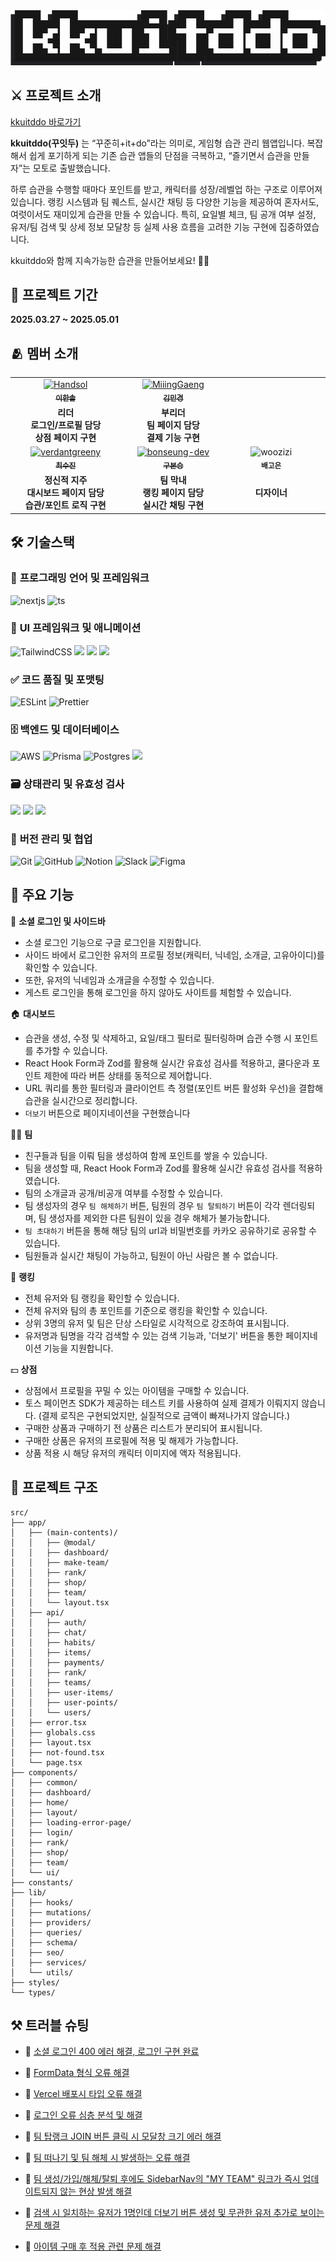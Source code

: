   <img src="https://github.com/Handsol/nbc-final-kkuittoo/blob/main/public/assets/images/logo_desktop_kkuitddo.png?raw=true" alt="kkuitddo_logo">

## ⚔️ 프로젝트 소개

[kkuitddo 바로가기](https://www.kkuitddo.com/)

**kkuitddo(꾸잇두)** 는 “꾸준히+it+do”라는 의미로, 게임형 습관 관리 웹앱입니다. 복잡해서 쉽게 포기하게 되는 기존 습관 앱들의 단점을 극복하고, “즐기면서 습관을 만들자”는 모토로 출발했습니다.

하루 습관을 수행할 때마다 포인트를 받고, 캐릭터를 성장/레벨업 하는 구조로 이루어져 있습니다. 랭킹 시스템과 팀 퀘스트, 실시간 채팅 등 다양한 기능을 제공하여 혼자서도, 여럿이서도 재미있게 습관을 만들 수 있습니다. 특히, 요일별 체크, 팀 공개 여부 설정, 유저/팀 검색 및 상세 정보 모달창 등 실제 사용 흐름을 고려한 기능 구현에 집중하였습니다.

kkuitddo와 함께 지속가능한 습관을 만들어보세요! 💪🔥

## 📆 프로젝트 기간

**2025.03.27 ~ 2025.05.01**

## 🫂 멤버 소개

<table>
  <tbody>
    <tr>
      <td width="300px" align="center">
        <a href="https://github.com/Handsol">
        <img src="https://avatars.githubusercontent.com/u/188836160?v=4" width="80" alt="Handsol"/>
        <br />
        <sub><b>이한솔</b></sub>
        </a>
        <br />
      </td>
         <td width="300px" align="center">
        <a href="https://github.com/MiiingGaeng">
        <img src="https://avatars.githubusercontent.com/u/191959541?v=4" width="80" alt="MiiingGaeng"/>
        <br />
        <sub><b>김민경</b></sub>
        </a>
        <br />
      </td>
      </td>
         <td width="300px" align="center">
        <br />
        <sub><b></b></sub>
        </a>
        <br />
      </td>
    </tr>
    <tr>
      <td align="center">
        <b>리더</b> <br/>
        <b>로그인/프로필 담당</b> <br/>
        <b>상점 페이지 구현</b> <br/>
      </td>
      <td align="center">
        <b>부리더</b> <br/>
        <b>팀 페이지 담당</b> <br/>
        <b>결제 기능 구현</b> <br/>
      </td>
      <td align="center">
        <b></b> <br/>
        <b></b> <br/>
      </td>
    </tr>
    <tr>
      <td align="center">
        <a href="https://github.com/verdantgreeny">
        <img src="https://avatars.githubusercontent.com/u/192662091?v=4" width="80" alt="verdantgreeny"/>
        <br />
        <sub><b>최수진</b></sub>
        </a>
        <br />
      </td>
      <td align="center">
        <a href="https://github.com/bonseung-dev">
        <img src="https://avatars.githubusercontent.com/u/192835700?v=4" width="80" alt="bonseung-dev"/>
        <br />
        <sub><b>구본승</b></sub>
        </a>
        <br />
      </td>
      <td align="center">
        <img src="https://ca.slack-edge.com/T06B9PCLY1E-U07Q1G9DY04-e63822518cf9-192" width="80" alt="woozizi"/>
        <br />
        <sub><b>배고은</b></sub>
        </a>
        <br />
      </td>
    </tr>
    <tr>
      <td align="center">
        <b>정신적 지주</b> <br/>
        <b>대시보드 페이지 담당</b> <br/>
        <b>습관/포인트 로직 구현</b> <br/>
      </td>
      <td align="center">
        <b>팀 막내</b> <br/>
        <b>랭킹 페이지 담당</b> <br/>
        <b>실시간 채팅 구현</b> <br/>
      </td>
      <td align="center">
        <b>디자이너</b> <br/>
      </td>
      <td align="center">
    </tr>
  </tbody>
</table>

## 🛠 **기술스택**

### 📌 **프로그래밍 언어 및 프레임워크**

![nextjs](https://img.shields.io/badge/Next.js-000?logo=nextdotjs&logoColor=fff&style=for-the-badge) ![ts](https://img.shields.io/badge/TypeScript-007ACC?style=for-the-badge&logo=typescript&logoColor=white)

### 🎨 **UI 프레임워크 및 애니메이션**

![TailwindCSS](https://img.shields.io/badge/tailwindcss-%2338B2AC.svg?style=for-the-badge&logo=tailwind-css&logoColor=white) <img src="https://img.shields.io/badge/TailwindCss animate-06B6D4?style=for-the-badge&logo=tailwindcss&logoColor=white"> <img src="https://img.shields.io/badge/shadcn-000000?style=for-the-badge&logo=shadcnui&logoColor=white"> <img src="https://img.shields.io/badge/framer-0055FF?style=for-the-badge&logo=framer&logoColor=white">

### ✅ **코드 품질 및 포맷팅**

![ESLint](https://img.shields.io/badge/ESLint-4B3263?style=for-the-badge&logo=eslint&logoColor=white) ![Prettier](https://img.shields.io/badge/prettier-%23F7B93E.svg?style=for-the-badge&logo=prettier&logoColor=black)

### 🗄️ **백엔드 및 데이터베이스**

![AWS](https://img.shields.io/badge/AWS-527FFF.svg?style=for-the-badge&logo=amazonrds&logoColor=white) ![Prisma](https://img.shields.io/badge/Prisma-3982CE?style=for-the-badge&logo=Prisma&logoColor=white) ![Postgres](https://img.shields.io/badge/postgres-%23316192.svg?style=for-the-badge&logo=postgresql&logoColor=white) <img src="https://img.shields.io/badge/pusher-300D4F?style=for-the-badge&logo=pusher&logoColor=white">

### 🗃️ **상태관리 및 유효성 검사**

<img src="https://img.shields.io/badge/Tanstack Query-FF4154?style=for-the-badge&logo=reactquery&logoColor=white"> <img src="https://img.shields.io/badge/react hook form-EC5990?style=for-the-badge&logo=reacthookform&logoColor=white"> <img src="https://img.shields.io/badge/zod-3E67B1?style=for-the-badge&logo=zod&logoColor=white">

### 🤝 **버전 관리 및 협업**

![Git](https://img.shields.io/badge/git-%23F05033.svg?style=for-the-badge&logo=git&logoColor=white) ![GitHub](https://img.shields.io/badge/github-%23121011.svg?style=for-the-badge&logo=github&logoColor=white) ![Notion](https://img.shields.io/badge/Notion-%23000000.svg?style=for-the-badge&logo=notion&logoColor=white) ![Slack](https://img.shields.io/badge/Slack-4A154B?style=for-the-badge&logo=slack&logoColor=white) ![Figma](https://img.shields.io/badge/figma-%23F24E1E.svg?style=for-the-badge&logo=figma&logoColor=white)

## 🚀 주요 기능

📝 **소셜 로그인 및 사이드바**

- 소셜 로그인 기능으로 구글 로그인을 지원합니다.
- 사이드 바에서 로그인한 유저의 프로필 정보(캐릭터, 닉네임, 소개글, 고유아이디)를 확인할 수 있습니다.
- 또한, 유저의 닉네임과 소개글을 수정할 수 있습니다.
- 게스트 로그인을 통해 로그인을 하지 않아도 사이트를 체험할 수 있습니다.

🏠 **대시보드**

- 습관을 생성, 수정 및 삭제하고, 요일/태그 필터로 필터링하며 습관 수행 시 포인트를 추가할 수 있습니다.
- React Hook Form과 Zod를 활용해 실시간 유효성 검사를 적용하고, 쿨다운과 포인트 제한에 따라 버튼 상태를 동적으로 제어합니다.
- URL 쿼리를 통한 필터링과 클라이언트 측 정렬(포인트 버튼 활성화 우선)을 결합해 습관을 실시간으로 정리합니다.
- `더보기` 버튼으로 페이지네이션을 구현했습니다

🏋️‍♂️ **팀**

- 친구들과 팀을 이뤄 팀을 생성하여 함께 포인트를 쌓을 수 있습니다.
- 팀을 생성할 때, React Hook Form과 Zod를 활용해 실시간 유효성 검사를 적용하였습니다.
- 팀의 소개글과 공개/비공개 여부를 수정할 수 있습니다.
- 팀 생성자의 경우 `팀 해체하기` 버튼, 팀원의 경우 `팀 탈퇴하기` 버튼이 각각 렌더링되며, 팀 생성자를 제외한 다른 팀원이 있을 경우 해체가 불가능합니다.
- `팀 초대하기` 버튼을 통해 해당 팀의 url과 비밀번호를 카카오 공유하기로 공유할 수 있습니다.
- 팀원들과 실시간 채팅이 가능하고, 팀원이 아닌 사람은 볼 수 없습니다.

🏅 **랭킹**

- 전체 유저와 팀 랭킹을 확인할 수 있습니다.
- 전체 유저와 팀의 총 포인트를 기준으로 랭킹을 확인할 수 있습니다.
- 상위 3명의 유저 및 팀은 단상 스타일로 시각적으로 강조하여 표시됩니다.
- 유저명과 팀명을 각각 검색할 수 있는 검색 기능과, '더보기' 버튼을 통한 페이지네이션 기능을 지원합니다.

💵 **상점**

- 상점에서 프로필을 꾸밀 수 있는 아이템을 구매할 수 있습니다.
- 토스 페이먼츠 SDK가 제공하는 테스트 키를 사용하여 실제 결제가 이뤄지지 않습니다. (결제 로직은 구현되었지만, 실질적으로 금액이 빠져나가지 않습니다.)
- 구매한 상품과 구매하기 전 상품은 리스트가 분리되어 표시됩니다.
- 구매한 상품은 유저의 프로필에 적용 및 해제가 가능합니다.
- 상품 적용 시 해당 유저의 캐릭터 이미지에 액자 적용됩니다.

## 📁 프로젝트 구조

```
src/
├── app/
│   ├── (main-contents)/
│   │   ├── @modal/
│   │   ├── dashboard/
│   │   ├── make-team/
│   │   ├── rank/
│   │   ├── shop/
│   │   ├── team/
│   │   └── layout.tsx
│   ├── api/
│   │   ├── auth/
│   │   ├── chat/
│   │   ├── habits/
│   │   ├── items/
│   │   ├── payments/
│   │   ├── rank/
│   │   ├── teams/
│   │   ├── user-items/
│   │   ├── user-points/
│   │   └── users/
│   ├── error.tsx
│   ├── globals.css
│   ├── layout.tsx
│   ├── not-found.tsx
│   └── page.tsx
├── components/
│   ├── common/
│   ├── dashboard/
│   ├── home/
│   ├── layout/
│   ├── loading-error-page/
│   ├── login/
│   ├── rank/
│   ├── shop/
│   ├── team/
│   └── ui/
├── constants/
├── lib/
│   ├── hooks/
│   ├── mutations/
│   ├── providers/
│   ├── queries/
│   ├── schema/
│   ├── seo/
│   ├── services/
│   └── utils/
├── styles/
└── types/

```

## ⚒️ 트러블 슈팅

- 🥵 [소셜 로그인 400 에러 해결, 로그인 구현 완료](https://teamsparta.notion.site/400-1cd2dc3ef514817f9befe372693d911f) <br>

- 🥵 [FormData 형식 오류 해결](https://www.notion.so/teamsparta/FormData-1cf2dc3ef5148058b0fff0eecbd3e474)

- 🚨 [Vercel 배포시 타입 오류 해결](https://www.notion.so/teamsparta/Vercel-1d22dc3ef51480f9b9f6e4c6dbf537d6)

- 🥵 [로그인 오류 심층 분석 및 해결](https://www.notion.so/teamsparta/1d32dc3ef51480ff8a5fcec23c3bc60c)

- 🥵 [팀 탑랭크 JOIN 버튼 클릭 시 모달창 크기 에러 해결](https://www.notion.so/teamsparta/JOIN-1d92dc3ef5148081b323fada5553e92a)

- 🔧 [팀 떠나기 및 팀 해체 시 발생하는 오류 해결 ](https://www.notion.so/teamsparta/1d92dc3ef514804bad5fc24db67797e4)

- 🔧 [팀 생성/가입/해체/탈퇴 후에도 SidebarNav의 "MY TEAM" 링크가 즉시 업데이트되지 않는 현상 발생 해결](https://www.notion.so/teamsparta/SidebarNav-MY-TEAM-1de2dc3ef514807cb5bffec64490667d)

- 🥵 [검색 시 일치하는 유저가 1명인데 더보기 버튼 생성 및 무관한 유저 추가로 보이는 문제 해결](https://www.notion.so/teamsparta/1-1e12dc3ef5148053a009c1682421c949)

- 🥵 [아이템 구매 후 적용 관련 문제 해결](https://www.notion.so/teamsparta/1e42dc3ef51480678e94d85018dce222)
